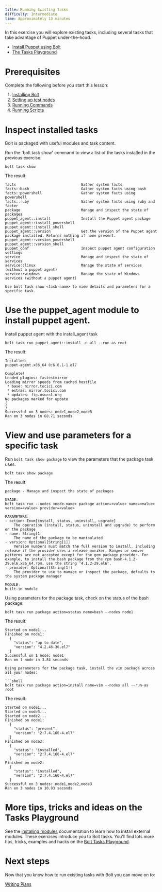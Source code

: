```yaml
---
title: Running Existing Tasks
difficulty: Intermediate
time: Approximately 10 minutes
---
```


In this exercise you will explore existing tasks, including several tasks that take advantage of Puppet under-the-hood.

- [Install Puppet using Bolt](#install-puppet-using-bolt)
- [The Tasks Playground](#more-tips-tricks-and-ideas-on-the-tasks-playground)

# Prerequisites
Complete the following before you start this lesson:

1. [Installing Bolt](../01-installing-bolt)
1. [Setting up test nodes](../02-acquiring-nodes)
1. [Running Commands](../03-running-commands)
1. [Running Scripts](../04-running-scripts)

# Inspect installed tasks

Bolt is packaged with useful modules and task content.

Run the 'bolt task show' command to view a list of the tasks installed in the previous exercise.

```shell
bolt task show
```

The result:

```plain
facts                              Gather system facts
facts::bash                        Gather system facts using bash
facts::powershell                  Gather system facts using powershell
facts::ruby                        Gather system facts using ruby and facter
package                            Manage and inspect the state of packages
puppet_agent::install              Install the Puppet agent package
puppet_agent::install_powershell
puppet_agent::install_shell
puppet_agent::version              Get the version of the Puppet agent package installed. Returns nothing if none present.
puppet_agent::version_powershell
puppet_agent::version_shell
puppet_conf                        Inspect puppet agent configuration settings
service                            Manage and inspect the state of services
service::linux                     Manage the state of services (without a puppet agent)
service::windows                   Manage the state of Windows services (without a puppet agent)

Use bolt task show <task-name> to view details and parameters for a specific task.
```

# Use the puppet_agent module to install puppet agent. 

Install puppet agent with the install_agent task

``` shell
bolt task run puppet_agent::install -n all --run-as root
```

The result:

```
Installed:
puppet-agent.x86_64 0:6.0.1-1.el7                                             
 
Complete!
Loaded plugins: fastestmirror
Loading mirror speeds from cached hostfile
 * base: mirror.tocici.com
 * extras: mirror.tocici.com
 * updates: ftp.osuosl.org
No packages marked for update
{
}
Successful on 3 nodes: node1,node2,node3
Ran on 3 nodes in 68.71 seconds
```

# View and use parameters for a specific task

Run `bolt task show package` to view the parameters that the package task uses. 

```shell
bolt task show package
```

The result:

```plain
package - Manage and inspect the state of packages

USAGE:
bolt task run --nodes <node-name> package action=<value> name=<value> version=<value> provider=<value>

PARAMETERS:
- action: Enum[install, status, uninstall, upgrade]
    The operation (install, status, uninstall and upgrade) to perform on the package
- name: String[1]
    The name of the package to be manipulated
- version: Optional[String[1]]
    Version numbers must match the full version to install, including release if the provider uses a release moniker. Ranges or semver patterns are not accepted except for the gem package provider. For example, to install the bash package from the rpm bash-4.1.2-29.el6.x86_64.rpm, use the string '4.1.2-29.el6'.
- provider: Optional[String[1]]
    The provider to use to manage or inspect the package, defaults to the system package manager

MODULE:
built-in module
```

Using parameters for the package task, check on the status of the bash package:

```shell
bolt task run package action=status name=bash --nodes node1
```

The result:

```    
Started on node1...
Finished on node1:
  {
    "status": "up to date",
    "version": "4.2.46-30.el7"
  }
Successful on 1 node: node1
Ran on 1 node in 3.84 seconds

Using parameters for the package task, install the vim package across all your nodes:

```shell
bolt task run package action=install name=vim --nodes all --run-as root
```

The result:

```
Started on node1...
Started on node3...
Started on node2...
Finished on node1:
  {
    "status": "present",
    "version": "2:7.4.160-4.el7"
  }
Finished on node3:
  {
    "status": "installed",
    "version": "2:7.4.160-4.el7"
  }
Finished on node2:
  {
    "status": "installed",
    "version": "2:7.4.160-4.el7"
  }
Successful on 3 nodes: node1,node2,node3
Ran on 3 nodes in 10.03 seconds
```

# More tips, tricks and ideas on the Tasks Playground

See the [installing modules](https://puppet.com/docs/bolt/latest/bolt_installing_modules.html) documentation to learn how to install external modules. 
These exercises introduce you to Bolt tasks. You'll find lots more tips, tricks, examples and hacks on the [Bolt Tasks Playground](https://github.com/puppetlabs/tasks-playground).

# Next steps

Now that you know how to run existing tasks with Bolt you can move on to:

[Writing Plans](../07-writing-plans)
